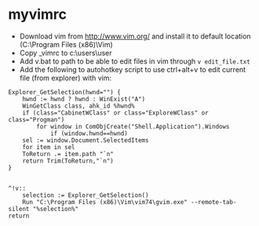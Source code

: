 # myvimrc

- Download vim from http://www.vim.org/ and install it to default location (C:\Program Files (x86)\Vim)
- Copy _vimrc to c:\users\user
- Add v.bat to path to be able to edit files in vim through `v edit_file.txt` 
- Add the following to autohotkey script to use ctrl+alt+v to edit current file (from explorer) with vim:

```
Explorer_GetSelection(hwnd="") {
	hwnd := hwnd ? hwnd : WinExist("A")
	WinGetClass class, ahk_id %hwnd%
	if (class="CabinetWClass" or class="ExploreWClass" or class="Progman")
		for window in ComObjCreate("Shell.Application").Windows
			if (window.hwnd==hwnd)
    sel := window.Document.SelectedItems
	for item in sel
	ToReturn .= item.path "`n"
	return Trim(ToReturn,"`n")
}


^!v::
	selection := Explorer_GetSelection()
	Run "C:\Program Files (x86)\Vim\vim74\gvim.exe" --remote-tab-silent "%selection%" 
return
```


